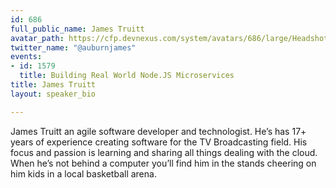 ```yaml
---
id: 686
full_public_name: James Truitt
avatar_path: https://cfp.devnexus.com/system/avatars/686/large/Headshot_2.jpg?1502995389
twitter_name: "@auburnjames"
events:
- id: 1579
  title: Building Real World Node.JS Microservices
title: James Truitt
layout: speaker_bio

---
```

James Truitt an agile software developer and technologist. He’s has 17+ years of experience creating software for the TV Broadcasting field. His focus and passion is learning and sharing all things dealing with the cloud. When he’s not behind a computer you’ll find him in the stands cheering on him kids in a local basketball arena.
